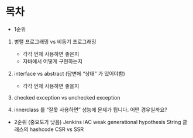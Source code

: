 # 목차
* 1순위
1. 병렬 프로그래밍 vs 비동기 프로그래밍
    * 각각 언제 사용하면 좋은지
    * 자바에서 어떻게 구현하는지

2. interface vs abstract (답변에 “상태” 가 있어야함)
    * 각각 언제 사용하면 좋을지
3. checked exception vs unchecked exception
4. innerclass 를 “잘못 사용하면” 성능에 문제가 됩니다. 어떤 경우일까요?
* 2순위 (중요도가 낮음)
Jenkins IAC
weak generational hypothesis
String 클래스의 hashcode
CSR vs SSR